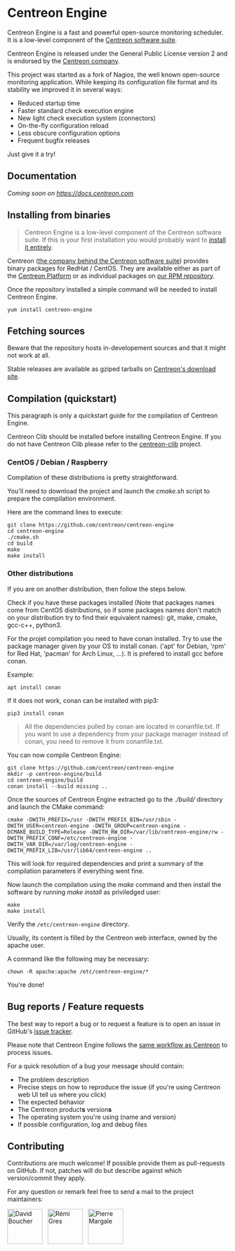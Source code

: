 # Centreon Engine

Centreon Engine is a fast and powerful open-source monitoring scheduler.
It is a low-level component of the
[Centreon software suite](https://www.centreon.com).

Centreon Engine is released under the General Public License version 2
and is endorsed by the [Centreon company](https://www.centreon.com).

This project was started as a fork of Nagios, the well known open-source
monitoring application. While keeping its configuration file format and
its stability we improved it in several ways:

- Reduced startup time
- Faster standard check execution engine
- New light check execution system (connectors)
- On-the-fly configuration reload
- Less obscure configuration options
- Frequent bugfix releases

Just give it a try!

## Documentation

*Coming soon on https://docs.centreon.com*

## Installing from binaries

> Centreon Engine is a low-level component of the Centreon
> software suite. If this is your first installation you would probably
> want to [install it entirely](https://docs.centreon.com/current/en/installation/installation-of-a-central-server/using-sources.html).

Centreon ([the company behind the Centreon software suite](http://www.centreon.com))
provides binary packages for RedHat / CentOS. They are available either
as part of the [Centreon Platform](https://www.centreon.com/en/platform/)
or as individual packages on [our RPM repository](https://docs.centreon.com/current/en/installation/installation-of-a-poller/using-packages.html).

Once the repository installed a simple command will be needed to install
Centreon Engine.

```shell
yum install centreon-engine
```

## Fetching sources

Beware that the repository hosts in-developement sources and that it
might not work at all.

Stable releases are available as gziped tarballs on [Centreon's
download site](https://download.centreon.com).

## Compilation (quickstart)

This paragraph is only a quickstart guide for the compilation of
Centreon Engine.

Centreon Clib should be installed before installing Centreon Engine.
If you do not have Centreon Clib please refer to the
[centreon-clib](https://github.com/centreon/centreon-clib) project.

### CentOS / Debian / Raspberry

Compilation of these distributions is pretty straightforward.

You'll need to download the project and launch the *cmake.sh* script
to prepare the compilation environment.

Here are the command lines to execute:

```shell
git clone https://github.com/centreon/centreon-engine
cd centreon-engine
./cmake.sh
cd build
make
make install
```

### Other distributions

If you are on another distribution, then follow the steps below.

Check if you have these packages installed (Note that packages names
come from CentOS distributions, so if some packages names don't match
on your distribution try to find their equivalent names): git, make,
cmake, gcc-c++, python3.

For the projet compilation you need to have conan installed. Try to use
the package manager given by your OS to install conan. ('apt' for
Debian, 'rpm' for Red Hat, 'pacman' for Arch Linux, ...). It is prefered
to install gcc before conan.

Example:

```shell
apt install conan
```

If it does not work, conan can be installed with pip3:

```shell
pip3 install conan
```

> All the dependencies pulled by conan are located in conanfile.txt. If
> you want to use a dependency from your package manager instead of conan,
> you need to remove it from conanfile.txt.

You can now compile Centreon Engine:

```shell
git clone https://github.com/centreon/centreon-engine
mkdir -p centreon-engine/build
cd centreon-engine/build
conan install --build missing ..
```

Once the sources of Centreon Engine extracted go to the *./build/*
directory and launch the CMake command:

```shell
cmake -DWITH_PREFIX=/usr -DWITH_PREFIX_BIN=/usr/sbin -DWITH_USER=centreon-engine -DWITH_GROUP=centreon-engine -DCMAKE_BUILD_TYPE=Release -DWITH_RW_DIR=/var/lib/centreon-engine/rw -DWITH_PREFIX_CONF=/etc/centreon-engine -DWITH_VAR_DIR=/var/log/centreon-engine -DWITH_PREFIX_LIB=/usr/lib64/centreon-engine ..
```

This will look for required dependencies and print a summary of the
compilation parameters if everything went fine.

Now launch the compilation using the *make* command and then install the
software by running *make install* as priviledged user:

```shell
make
make install
```

Verify the `/etc/centreon-engine` directory.

Usually, its content is filled by the Centreon web interface, owned by the
apache user.

A command like the following may be necessary:

```shell
chown -R apache:apache /etc/centreon-engine/*
```

You're done!

## Bug reports / Feature requests

The best way to report a bug or to request a feature is to open an issue
in GitHub's [issue tracker](https://github.com/centreon/centreon-engine/issues/).

Please note that Centreon Engine follows the
[same workflow as Centreon](https://github.com/centreon/centreon/issues/new/choose)
to process issues.

For a quick resolution of a bug your message should contain:

- The problem description
- Precise steps on how to reproduce the issue (if you're using Centreon
  web UI tell us where you click)
- The expected behavior
- The Centreon product**s** version**s**
- The operating system you're using (name and version)
- If possible configuration, log and debug files

## Contributing

Contributions are much welcome! If possible provide them as
pull-requests on GitHub. If not, patches will do but describe against
which version/commit they apply.

For any question or remark feel free to send a mail to the project
maintainers:

<a href="https://github.com/bouda1"><img src="https://avatars1.githubusercontent.com/u/6324413?s=400&v=4" title="David Boucher" width="80" height="80"></a> &nbsp;
<a href="https://github.com/rem31"><img src="https://avatars.githubusercontent.com/u/73845199?s=460&v=4" title="Rémi Gres" width="80" height="80"></a> &nbsp;
<a href="https://github.com/centreonpm"><img src="https://avatars.githubusercontent.com/u/73105891?s=460&v=4" title="Pierre Margale" width="80" height="80"></a> &nbsp;
